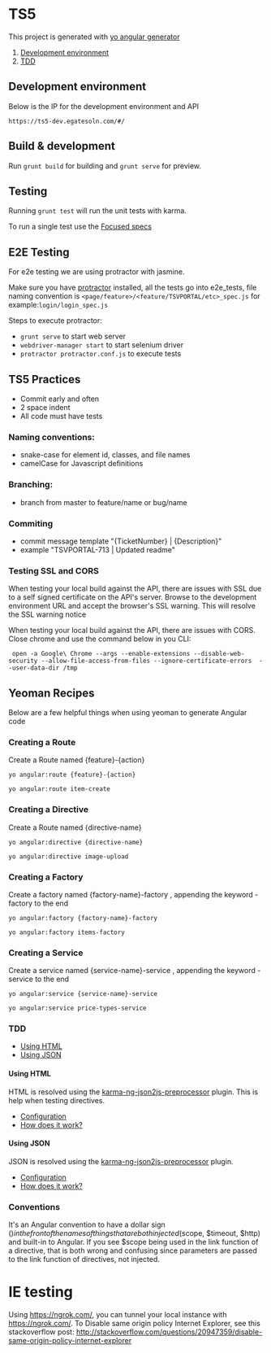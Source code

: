 # TS5

This project is generated with [yo angular generator](https://github.com/yeoman/generator-angular)

1.  [Development environment](section1)
2.  [TDD](section2) 

## Development environment
Below is the IP for the development environment and API

    https://ts5-dev.egatesoln.com/#/

## Build & development

Run `grunt build` for building and `grunt serve` for preview.

## Testing

Running `grunt test` will run the unit tests with karma.

To run a single test use the [Focused specs](http://jasmine.github.io/2.4/focused_specs.html)

## E2E Testing
For e2e testing we are using protractor with jasmine.

Make sure you have [protractor](http://www.protractortest.org/#/tutorial) installed, all the tests go into e2e_tests, file naming convention is `<page/feature>/<feature/TSVPORTAL/etc>_spec.js` for example:`login/login_spec.js` 

Steps to execute protractor:
  - `grunt serve` to start web server
  - `webdriver-manager start` to start selenium driver
  - `protractor protractor.conf.js` to execute tests

## TS5 Practices

- Commit early and often
- 2 space indent
- All code must have tests

### Naming conventions:

 - snake-case for element id, classes, and file names
 - camelCase for Javascript definitions

### Branching:

 - branch from master to feature/name or bug/name

### Commiting

 - commit message template "{TicketNumber} | {Description}"
 - example "TSVPORTAL-713 | Updated readme"

### Testing SSL and CORS
When testing your local build against the API, there are issues with SSL due to a self signed certificate on the API's server. Browse to the development environment URL and accept the browser's SSL warning. This will resolve the SSL warning notice

When testing your local build against the API, there are issues with CORS. Close chrome and use the command below in you CLI:

     open -a Google\ Chrome --args --enable-extensions --disable-web-security --allow-file-access-from-files --ignore-certificate-errors  --user-data-dir /tmp

## Yeoman Recipes
Below are a few helpful things when using yeoman to generate Angular code

### Creating a Route
Create a Route named {feature}-{action}

    yo angular:route {feature}-{action}

    yo angular:route item-create

### Creating a Directive
Create a Route named {directive-name}

    yo angular:directive {directive-name}

    yo angular:directive image-upload

### Creating a Factory
Create a factory named {factory-name}-factory , appending the keyword -factory to the end

    yo angular:factory {factory-name}-factory

    yo angular:factory items-factory

### Creating a Service
Create a service named {service-name}-service , appending the keyword -service to the end

    yo angular:service {service-name}-service

    yo angular:service price-types-service

### <a name="section2"></a>TDD
*   [Using HTML](html2js)
*   [Using JSON](json2js)

#### <a name="html2js"></a>Using HTML
HTML is resolved using the [karma-ng-json2js-preprocessor](https://www.npmjs.com/package/karma-ng-html2js-preprocessor) 
plugin. This is help when testing directives.

*   [Configuration](https://www.npmjs.com/package/karma-ng-html2js-preprocessor#configuration)
*   [How does it work?](https://www.npmjs.com/package/karma-ng-html2js-preprocessor#how-does-it-work)

#### <a name="json2js"></a>Using JSON
JSON is resolved using the [karma-ng-json2js-preprocessor](https://www.npmjs.com/package/karma-ng-json2js-preprocessor) 
plugin.

*   [Configuration](https://www.npmjs.com/package/karma-ng-json2js-preprocessor#configuration)
*   [How does it work?](https://www.npmjs.com/package/karma-ng-json2js-preprocessor#how-does-it-work)

### Conventions
It's an Angular convention to have a dollar sign ($) in the front of the names of things that are both injected ($scope, $timeout, $http) and built-in to Angular. If you see $scope being used in the link function of a directive, that is both wrong and confusing since parameters are passed to the link function of directives, not injected.

# IE testing
Using https://ngrok.com/, you can tunnel your local instance with https://ngrok.com/. To Disable same origin policy Internet Explorer, see this stackoverflow post: http://stackoverflow.com/questions/20947359/disable-same-origin-policy-internet-explorer 
